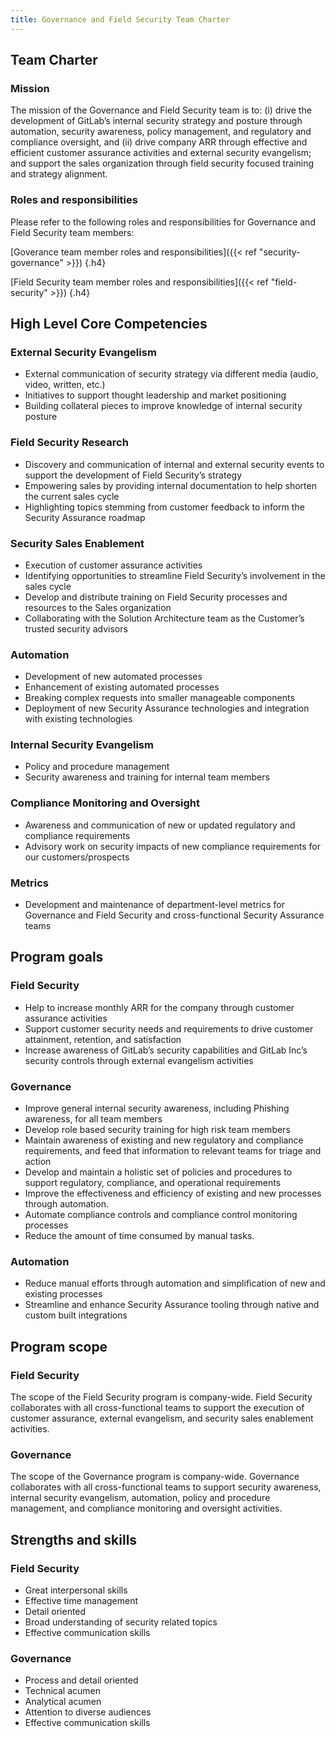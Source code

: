 ```yaml
---
title: Governance and Field Security Team Charter
---
```


## Team Charter

### Mission

The mission of the Governance and Field Security team is to: (i) drive the development of GitLab’s internal security strategy and posture through automation, security awareness, policy management, and regulatory and compliance oversight, and (ii) drive company ARR through effective and efficient customer assurance activities and external security evangelism; and support the sales organization through field security focused training and strategy alignment.

### Roles and responsibilities

Please refer to the following roles and responsibilities for Governance and Field Security team members:

[Goverance team member roles and responsibilities]({{< ref "security-governance" >}})
{.h4}

[Field Security team member roles and responsibilities]({{< ref "field-security" >}})
{.h4}

## High Level Core Competencies

### External Security Evangelism

- External communication of security strategy via different media (audio, video, written, etc.)
- Initiatives to support thought leadership and market positioning
- Building collateral pieces to improve knowledge of internal security posture

### Field Security Research

- Discovery and communication of internal and external security events to support the development of Field Security’s strategy
- Empowering sales by providing internal documentation to help shorten the current sales cycle
- Highlighting topics stemming from customer feedback to inform the Security Assurance roadmap

### Security Sales Enablement

- Execution of customer assurance activities
- Identifying opportunities to streamline Field Security’s involvement in the sales cycle
- Develop and distribute training on Field Security processes and resources to the Sales organization
- Collaborating with the Solution Architecture team as the Customer’s trusted security advisors

### Automation

- Development of new automated processes
- Enhancement of existing automated processes
- Breaking complex requests into smaller manageable components
- Deployment of new Security Assurance technologies and integration with existing technologies

### Internal Security Evangelism

- Policy and procedure management
- Security awareness and training for internal team members

### Compliance Monitoring and Oversight

- Awareness and communication of new or updated regulatory and compliance requirements
- Advisory work on security impacts of new compliance requirements for our customers/prospects

### Metrics

- Development and maintenance of department-level metrics for Governance and Field Security and cross-functional Security Assurance teams

## Program goals

### Field Security

- Help to increase monthly ARR for the company through customer assurance activities
- Support customer security needs and requirements to drive customer attainment, retention, and satisfaction
- Increase awareness of GitLab’s security capabilities and GitLab Inc’s security controls through external evangelism activities

### Governance

- Improve general internal security awareness, including Phishing awareness, for all team members
- Develop role based security training for high risk team members
- Maintain awareness of existing and new regulatory and compliance requirements, and feed that information to relevant teams for triage and action
- Develop and maintain a holistic set of policies and procedures to support regulatory, compliance, and operational requirements
- Improve the effectiveness and efficiency of existing and new processes through automation.
- Automate compliance controls and compliance control monitoring processes
- Reduce the amount of time consumed by manual tasks.

### Automation

- Reduce manual efforts through automation and simplification of new and existing processes
- Streamline and enhance Security Assurance tooling through native and custom built integrations

## Program scope

### Field Security

The scope of the Field Security program is company-wide. Field Security collaborates with all cross-functional teams to support the execution of customer assurance, external evangelism, and security sales enablement activities.

### Governance

The scope of the Governance program is company-wide. Governance collaborates with all cross-functional teams to support security awareness, internal security evangelism, automation, policy and procedure management, and compliance monitoring and oversight activities.

## Strengths and skills

### Field Security

- Great interpersonal skills
- Effective time management
- Detail oriented
- Broad understanding of security related topics
- Effective communication skills

### Governance

- Process and detail oriented
- Technical acumen
- Analytical acumen
- Attention to diverse audiences
- Effective communication skills
